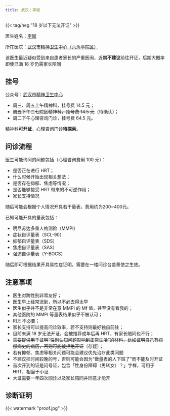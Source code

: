 ```yaml
---
title: 武汉｜李赋
---
```


{{< tag/neg "18 岁以下无法开证" >}}

医生姓名：[李赋](https://www.chinapsy.com/view_125.html)

所在医院：[武汉市精神卫生中心（六角亭院区）](https://surl.amap.com/7vvMhV2Sft5)

该医生最近疑似受到来自患者家长的严重医闹，近期**不建议**前往开证，后期大概率即使已满 18 岁仍需家长陪同

## 挂号

公众号：[武汉市精神卫生中心](weixin://wuhanjingweizhongxin)

- 周三、周五上午精神科，挂号费 14.5 元；
- ~~周五下午二七院区精神科，挂号费 14.5 元~~（待确认）；
- 周二下午心理咨询门诊，挂号费 64.5 元。

精神科**可开证**，心理咨询门诊**待探索**。

## 问诊流程

医生可能询问的问题包括（心理咨询费用 100 元）：

- 是否正在进行 HRT；
- 什么时候开始出现相关想法；
- 是否存在抑郁、焦虑等情况；
- 是否能够接受 HRT 带来的不可逆作用；
- 家长支持情况

随后可能会根据个人情况开具若干量表，费用约为200~400元。

已知可能开具的量表包括：

- 明尼苏达多重人格测验（MMPI）
- 症状自评量表（SCL-90）
- 抑郁自评量表（SDS）
- 焦虑自评量表（SAS）
- 强迫自评量表（Y-BOCS）

随后即可根据结果开具易性症证明，需要在一楼问诊台盖章使之生效。

## 注意事项

- 医生对跨性别非常友好；
- 医生早上经常迟到，所以不必去得太早
- 医生似乎并不是非常在意 MMPI 的 Mf 值，甚至没有看我的；
- 其他医院的 MMPI 等量表结果似乎不被认可；
- RLE 不必要；
- 家长支持可以提高问诊效率，若不支持则最好独自前往；
- 目前未满 18 岁无法开证，会被推荐成年后再 HRT，有家长陪同也不行；
- ~~需要提供用于证明“性别认知问题影响到正常生活”的材料，比如证明自己有抑郁病史的病历，否则可能被拒绝开证~~（存疑）；
- 若有抑郁、焦虑等相关问题可能会建议优先治疗此类问题
- 不建议挂时间较晚的号，否则可能会因为“做量表的人下班了”而不能及时开证
- 首次开到的证是问号证，包含「性身份障碍（男转女）？」字样，可用于 HRT，相当于小证
- 大证需要一年四次回诊以及家长陪同并同意才能开

## 诊断证明

{{< watermark "proof.jpg" >}}
